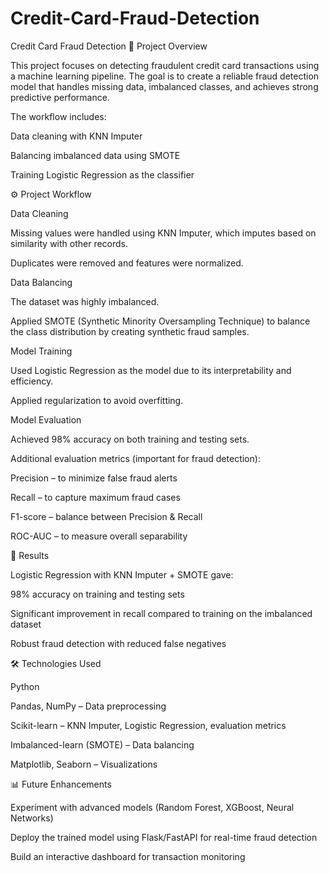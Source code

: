 # Credit-Card-Fraud-Detection
Credit Card Fraud Detection
📌 Project Overview

This project focuses on detecting fraudulent credit card transactions using a machine learning pipeline. The goal is to create a reliable fraud detection model that handles missing data, imbalanced classes, and achieves strong predictive performance.

The workflow includes:

Data cleaning with KNN Imputer

Balancing imbalanced data using SMOTE

Training Logistic Regression as the classifier

⚙️ Project Workflow

Data Cleaning

Missing values were handled using KNN Imputer, which imputes based on similarity with other records.

Duplicates were removed and features were normalized.

Data Balancing

The dataset was highly imbalanced.

Applied SMOTE (Synthetic Minority Oversampling Technique) to balance the class distribution by creating synthetic fraud samples.

Model Training

Used Logistic Regression as the model due to its interpretability and efficiency.

Applied regularization to avoid overfitting.

Model Evaluation

Achieved 98% accuracy on both training and testing sets.

Additional evaluation metrics (important for fraud detection):

Precision – to minimize false fraud alerts

Recall – to capture maximum fraud cases

F1-score – balance between Precision & Recall

ROC-AUC – to measure overall separability

🚀 Results

Logistic Regression with KNN Imputer + SMOTE gave:

98% accuracy on training and testing sets

Significant improvement in recall compared to training on the imbalanced dataset

Robust fraud detection with reduced false negatives

🛠️ Technologies Used

Python

Pandas, NumPy – Data preprocessing

Scikit-learn – KNN Imputer, Logistic Regression, evaluation metrics

Imbalanced-learn (SMOTE) – Data balancing

Matplotlib, Seaborn – Visualizations

📊 Future Enhancements

Experiment with advanced models (Random Forest, XGBoost, Neural Networks)

Deploy the trained model using Flask/FastAPI for real-time fraud detection

Build an interactive dashboard for transaction monitoring
